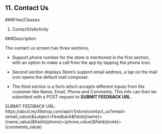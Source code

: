 ## 11. Contact Us

###Files/Classes

1. ContactUsActivity

###Description

The contact us screen has three sections,

* Support phone number for the store is mentioned in the first section, with an option to make a call from the app by tapping the phone icon.

* Second section displays Store’s support email address, a tap on the mail icon opens the default mail composer.

* The third section is a form which accepts different inputs from the customer like Name, Email, Phone and Comments. This info can then be submitted with a POST request to **SUBMIT FEEDBACK URL**.

<aside class="notice">
SUBMIT FEEDBACK URL:<br/>
https://abcd.my39shop.com/api/v1/store/contact_us?email={email_value}&subject=Feedback&fields[name]={name_value}&fields[phone]={phone_value}&fields[note]={comments_value}
</aside>
